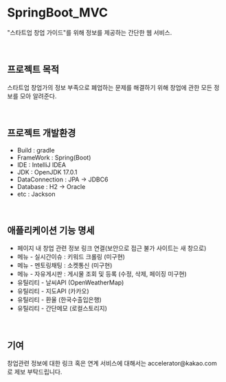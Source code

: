 <p>
  <h1>SpringBoot_MVC</h1>
  "스타트업 창업 가이드"를 위해 정보를 제공하는 간단한 웹 서비스. 
</p>
<br>
<p>
  <h2>프로젝트 목적</h2>
  스타트업 창업가의 정보 부족으로 폐업하는 문제를 해결하기 위해 창업에 관한 모든 정보를 모아 알려준다.
</p>
<br>
<p>
  <h2>프로젝트 개발환경</h2>
  <ul>
    <li>Build : gradle</li>
    <li>FrameWork : Spring(Boot)</li>
    <li>IDE : IntelliJ IDEA</li>
    <li>JDK : OpenJDK 17.0.1</li>
    <li>DataConnection : JPA -> JDBC6</li>
    <li>Database : H2 -> Oracle</li>
    <li>etc : Jackson</li>
  </ul>
</p>
<br>
<p>
  <h2>애플리케이션 기능 명세</h2>
  <ul>
    <li>페이지 내 창업 관련 정보 링크 연결(보안으로 접근 불가 사이트는 새 창으로)</li>
    <li>메뉴 - 실시간이슈 : 키워드 크롤링 (미구현)</li>
    <li>메뉴 - 멘토링채팅 : 소켓통신 (미구현)</li>
    <li>메뉴 - 자유게시판 : 게시물 조회 및 등록 (수정, 삭제, 페이징 미구현)</li>
    <li>유틸리티 - 날씨API (OpenWeatherMap)</li>
    <li>유틸리티 - 지도API (카카오)</li>
    <li>유틸리티 - 환율 (한국수출입은행)</li>
    <li>유틸리티 - 간단메모 (로컬스토리지)</li>
  </ul>
</p>
<br>
<p>
  <h2>기여</h2>
  창업관련 정보에 대한 링크 혹은 연계 서비스에 대해서는 accelerator@kakao.com 로 제보 부탁드립니다.
</p>
